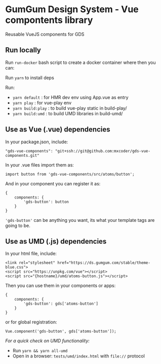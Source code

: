GumGum Design System - Vue compontents library
==============================================

Reusable VueJS components for GDS

Run locally
-----------

Run `run-docker` bash script to create a docker container where then you can:

Run `yarn` to install deps

Run:

- `yarn default` : for HMR dev env using App.vue as entry
- `yarn play` : for vue-play env
- `yarn build:play` : to build vue-play static in build-play/
- `yarn build:umd` : to build UMD libraries in build-umd/

Use as Vue (.vue) dependencies
------------------------------

In your package.json, include:
```
"gds-vue-components": "git+ssh://git@github.com:mxcoder/gds-vue-components.git"
```

In your .vue files import them as:
```
import button from 'gds-vue-components/src/atoms/button';
```
And in your component you can register it as:
```
{
    components: {
        'gds-button': button
    }
}
```
`'gds-button'` can be anything you want, its what your template tags are going to be.

Use as UMD (.js) dependencies
------------------------------

In your html file, include:

```
<link rel="stylesheet" href="https://ds.gumgum.com/stable/theme-blue.css">
<script src="https://unpkg.com/vue"></script>
<script src="{hostname}/umd/atoms-button.js"></script>
```
Then you can use them in your components or apps:
```
{
    components: {
        'gds-button': gds['atoms-button']
    }
}
```
or for global registration:
```
Vue.component('gds-button', gds['atoms-button']);
```

*For a quick check on UMD functionality:*

- Run `yarn && yarn all-umd`
- Open in a browser: `tests/umd/index.html` with `file://` protocol
